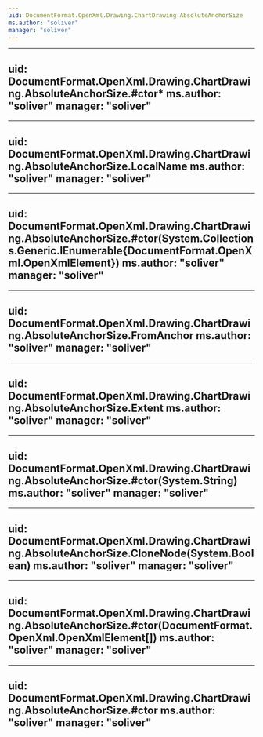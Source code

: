 ```yaml
---
uid: DocumentFormat.OpenXml.Drawing.ChartDrawing.AbsoluteAnchorSize
ms.author: "soliver"
manager: "soliver"
---
```


---
uid: DocumentFormat.OpenXml.Drawing.ChartDrawing.AbsoluteAnchorSize.#ctor*
ms.author: "soliver"
manager: "soliver"
---

---
uid: DocumentFormat.OpenXml.Drawing.ChartDrawing.AbsoluteAnchorSize.LocalName
ms.author: "soliver"
manager: "soliver"
---

---
uid: DocumentFormat.OpenXml.Drawing.ChartDrawing.AbsoluteAnchorSize.#ctor(System.Collections.Generic.IEnumerable{DocumentFormat.OpenXml.OpenXmlElement})
ms.author: "soliver"
manager: "soliver"
---

---
uid: DocumentFormat.OpenXml.Drawing.ChartDrawing.AbsoluteAnchorSize.FromAnchor
ms.author: "soliver"
manager: "soliver"
---

---
uid: DocumentFormat.OpenXml.Drawing.ChartDrawing.AbsoluteAnchorSize.Extent
ms.author: "soliver"
manager: "soliver"
---

---
uid: DocumentFormat.OpenXml.Drawing.ChartDrawing.AbsoluteAnchorSize.#ctor(System.String)
ms.author: "soliver"
manager: "soliver"
---

---
uid: DocumentFormat.OpenXml.Drawing.ChartDrawing.AbsoluteAnchorSize.CloneNode(System.Boolean)
ms.author: "soliver"
manager: "soliver"
---

---
uid: DocumentFormat.OpenXml.Drawing.ChartDrawing.AbsoluteAnchorSize.#ctor(DocumentFormat.OpenXml.OpenXmlElement[])
ms.author: "soliver"
manager: "soliver"
---

---
uid: DocumentFormat.OpenXml.Drawing.ChartDrawing.AbsoluteAnchorSize.#ctor
ms.author: "soliver"
manager: "soliver"
---
